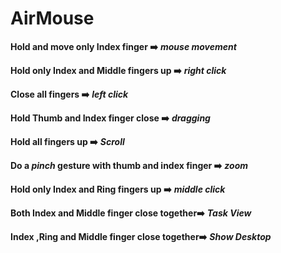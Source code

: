 # AirMouse
**Hold and move only Index finger ➡️** ***mouse movement*** 

**Hold only Index and Middle fingers up ➡️** ***right click*** 

**Close all fingers ➡️** ***left click*** 

**Hold Thumb and Index finger close ➡️** ***dragging*** 

**Hold all fingers up ➡️** ***Scroll***  

**Do a *pinch* gesture with thumb and index finger ➡️** ***zoom***

**Hold only Index and Ring fingers up ➡️** ***middle click*** 

**Both Index and Middle finger close together➡️** ***Task View*** 

**Index ,Ring and Middle finger close together➡️** ***Show Desktop*** 





